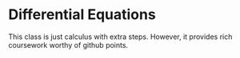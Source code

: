 # Differential Equations

This class is just calculus with extra steps. However, it provides rich coursework worthy of github points.
